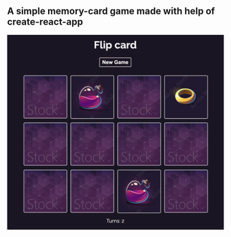 ## A simple memory-card game made with help of create-react-app
![app preview](public/img/preview.png?raw=true)
